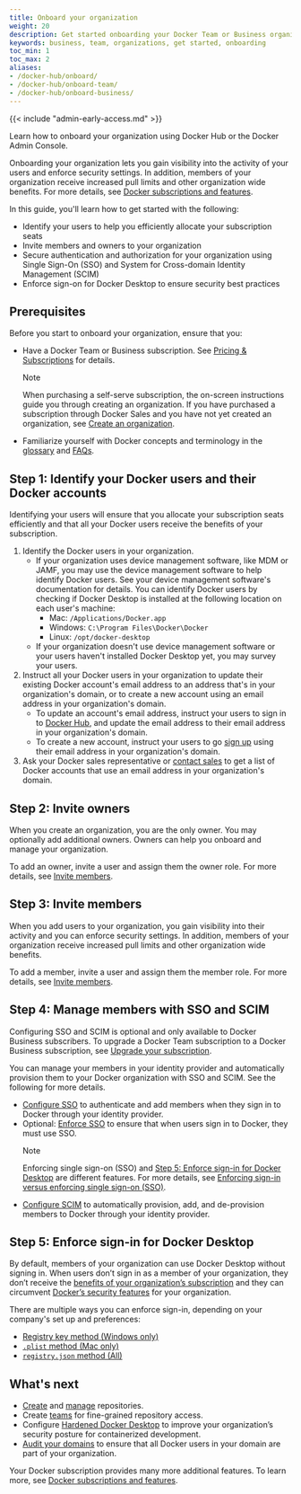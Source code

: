 ```yaml
---
title: Onboard your organization
weight: 20
description: Get started onboarding your Docker Team or Business organization.
keywords: business, team, organizations, get started, onboarding
toc_min: 1
toc_max: 2
aliases:
- /docker-hub/onboard/
- /docker-hub/onboard-team/
- /docker-hub/onboard-business/
---
```


{{< include "admin-early-access.md" >}}

Learn how to onboard your organization using Docker Hub or the Docker Admin Console.

Onboarding your organization lets you gain visibility into the activity of your users and enforce security settings. In addition, members of your organization receive increased pull limits and other organization wide benefits. For more details, see [Docker subscriptions and features](/subscription/core-subscription/details/).

In this guide, you'll learn how to get started with the following:

- Identify your users to help you efficiently allocate your subscription seats
- Invite members and owners to your organization
- Secure authentication and authorization for your organization using Single Sign-On (SSO) and System for Cross-domain Identity Management (SCIM)
- Enforce sign-on for Docker Desktop to ensure security best practices

## Prerequisites

Before you start to onboard your organization, ensure that you:
- Have a Docker Team or Business subscription. See [Pricing & Subscriptions](https://www.docker.com/pricing/) for details.

  > [!NOTE]
  >
  > When purchasing a self-serve subscription, the on-screen instructions guide you through creating an organization. If you have purchased a subscription through Docker Sales and you have not yet created an organization, see [Create an organization](/admin/organization/orgs).

- Familiarize yourself with Docker concepts and terminology in the [glossary](/glossary/) and [FAQs](/faq/admin/general-faqs/).

## Step 1: Identify your Docker users and their Docker accounts

Identifying your users will ensure that you allocate your subscription seats efficiently and that all your Docker users receive the benefits of your subscription.

1. Identify the Docker users in your organization.
   - If your organization uses device management software, like MDM or JAMF, you may use the device management software to help identify Docker users. See your device management software's documentation for details. You can identify Docker users by checking if Docker Desktop is installed at the following location on each user's machine:
      - Mac: `/Applications/Docker.app`
      - Windows: `C:\Program Files\Docker\Docker`
      - Linux: `/opt/docker-desktop`
   - If your organization doesn't use device management software or your users haven't installed Docker Desktop yet, you may survey your users.
2. Instruct all your Docker users in your organization to update their existing Docker account's email address to an address that's in your organization's domain, or to create a new account using an email address in your organization's domain.
   - To update an account's email address, instruct your users to sign in to [Docker Hub](https://hub.docker.com), and update the email address to their email address in your organization's domain.
   - To create a new account, instruct your users to go [sign up](https://hub.docker.com/signup) using their email address in your organization's domain.
3. Ask your Docker sales representative or [contact sales](https://www.docker.com/pricing/contact-sales/) to get a list of Docker accounts that use an email address in your organization's domain.

## Step 2: Invite owners

When you create an organization, you are the only owner. You may optionally add additional owners. Owners can help you onboard and manage your organization.

To add an owner, invite a user and assign them the owner role. For more details, see [Invite members](/admin/organization/members/).

## Step 3: Invite members

When you add users to your organization, you gain visibility into their activity and you can enforce security settings. In addition, members of your organization receive increased pull limits and other organization wide benefits.

To add a member, invite a user and assign them the member role. For more details, see [Invite members](/admin/organization/members/).

## Step 4: Manage members with SSO and SCIM

Configuring SSO and SCIM is optional and only available to Docker Business subscribers. To upgrade a Docker Team subscription to a Docker Business subscription, see [Upgrade your subscription](/subscription/upgrade/).

You can manage your members in your identity provider and automatically provision them to your Docker organization with SSO and SCIM. See the following for more details.
   - [Configure SSO](/security/for-admins/single-sign-on/) to authenticate and add members when they sign in to Docker through your identity provider.
   - Optional: [Enforce SSO](/security/for-admins/single-sign-on/connect/#optional-enforce-sso) to ensure that when users sign in to Docker, they must use SSO.
     > [!NOTE]
     >
     > Enforcing single sign-on (SSO) and [Step 5: Enforce sign-in for Docker
     > Desktop](#step-5-enforce-sign-in-for-docker-desktop) are different
     > features. For more details, see
     > [Enforcing sign-in versus enforcing single sign-on (SSO)](/security/for-admins/enforce-sign-in/#enforcing-sign-in-versus-enforcing-single-sign-on-sso).
   - [Configure SCIM](/security/for-admins/provisioning/scim/) to automatically provision, add, and de-provision members to Docker through your identity provider.

## Step 5: Enforce sign-in for Docker Desktop

By default, members of your organization can use Docker Desktop without signing
in. When users don’t sign in as a member of your organization, they don’t
receive the [benefits of your organization’s
subscription](/subscription/core-subscription/details/) and they can circumvent
[Docker’s security features](/security/for-admins/hardened-desktop/) for your
organization.

There are multiple ways you can enforce sign-in, depending on your company's
set up and preferences:
- [Registry key method (Windows only)](/security/for-admins/enforce-sign-in/methods/#registry-key-method-windows-only)
- [`.plist` method (Mac only)](/security/for-admins/enforce-sign-in/methods/#plist-method-mac-only)
- [`registry.json` method (All)](/security/for-admins/enforce-sign-in/methods/#registryjson-method-all)

## What's next

- [Create](/docker-hub/repos/create/) and [manage](/docker-hub/repos/) repositories.
- Create [teams](/admin/organization/manage-a-team/) for fine-grained repository access.
- Configure [Hardened Docker Desktop](/desktop/hardened-desktop/) to improve your organization’s security posture for containerized development.
- [Audit your domains](/docker-hub/domain-audit/) to ensure that all Docker users in your domain are part of your organization.

Your Docker subscription provides many more additional features. To learn more, see [Docker subscriptions and features](/subscription/details/).
